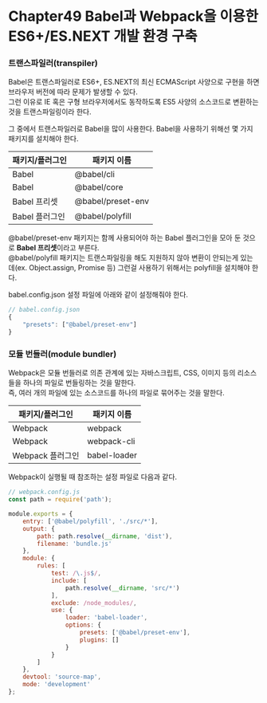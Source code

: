 # Chapter49 Babel과 Webpack을 이용한 ES6+/ES.NEXT 개발 환경 구축

### 트랜스파일러(transpiler)
Babel은 트랜스파일러로 ES6+, ES.NEXT의 최신 ECMAScript 사양으로 구현을 하면 브라우저 버전에 따라 문제가 발생할 수 있다.  
그런 이유로 IE 혹은 구형 브라우저에서도 동작하도록 ES5 사양의 소스코드로 변환하는 것을 트랜스파일링이라 한다.  

그 중에서 트랜스파일러로 Babel을 많이 사용한다. Babel을 사용하기 위해선 몇 가지 패키지를 설치해야 한다.  

|패키지/플러그인|패키지 이름|
|------|---|
|Babel|\@babel/cli
|Babel|\@babel/core
|Babel 프리셋|\@babel/preset-env
|Babel 플러그인|\@babel/polyfill

\@babel/preset-env 패키지는 함께 사용되어야 하는 Babel 플러그인을 모아 둔 것으로 **Babel 프리셋**이라고 부른다.  
\@babel/polyfill 패키지는 트랜스파일링을 해도 지원하지 않아 변환이 안되는게 있는데(ex. Object.assign, Promise 등) 그런걸 사용하기 위해서는 polyfill을 설치해야 한다.  

babel.config.json 설정 파일에 아래와 같이 설정해줘야 한다.
```javascript
// babel.config.json
{
	"presets": ["@babel/preset-env"]
}
```

### 모듈 번들러(module bundler)
Webpack은 모듈 번들러로 의존 관계에 있는 자바스크립트, CSS, 이미지 등의 리소스들을 하나의 파일로 번들링하는 것을 말한다.  
즉, 여러 개의 파일에 있는 소스코드를 하나의 파일로 묶어주는 것을 말한다.

|패키지/플러그인|패키지 이름|
|------|---|
|Webpack|webpack
|Webpack|webpack-cli
|Webpack 플러그인|babel-loader

Webpack이 실행될 때 참조하는 설정 파일로 다음과 같다.
```javascript
// webpack.config.js
const path = require('path');

module.exports = {
	entry: ['@babel/polyfill', './src/*'],
	output: {
		path: path.resolve(__dirname, 'dist'),
		filename: 'bundle.js'
	},
	module: {
		rules: [
			test: /\.js$/,
			include: [
				path.resolve(__dirname, 'src/*')
			],
			exclude: /node_modules/,
			use: {
				loader: 'babel-loader',
				options: {
					presets: ['@babel/preset-env'],
					plugins: []
				}
			}
		]
	},
	devtool: 'source-map',
	mode: 'development'
};
```